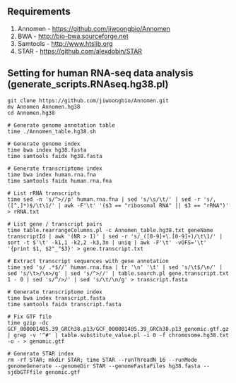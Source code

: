 ## Requirements

1. Annomen - https://github.com/jiwoongbio/Annomen
2. BWA - http://bio-bwa.sourceforge.net
3. Samtools - http://www.htslib.org
4. STAR - https://github.com/alexdobin/STAR


## Setting for human RNA-seq data analysis (generate_scripts.RNAseq.hg38.pl)

```
git clone https://github.com/jiwoongbio/Annomen.git
mv Annomen Annomen.hg38
cd Annomen.hg38

# Generate genome annotation table
time ./Annomen_table.hg38.sh

# Generate genome index
time bwa index hg38.fasta
time samtools faidx hg38.fasta

# Generate transcriptome index
time bwa index human.rna.fna
time samtools faidx human.rna.fna

# List rRNA transcripts
time sed -n 's/^>//p' human.rna.fna | sed 's/\s/\t/' | sed -r 's/, ([^,]*)$/\t\1/' | awk -F'\t' '($3 == "ribosomal RNA" || $3 == "rRNA")' > rRNA.txt

# List gene / transcript pairs
time table.rearrangeColumns.pl -c Annomen_table.hg38.txt geneName transcriptId | awk '(NR > 1)' | sed -r 's/_([0-9]+\.[0-9]+)/\t\1/' | sort -t $'\t' -k1,1 -k2,2 -k3,3n | uniq | awk -F'\t' -vOFS='\t' '{print $1, $2"_"$3}' > gene.transcript.txt

# Extract transcript sequences with gene annotation
time sed 's/ .*$//' human.rna.fna | tr '\n' '\t' | sed 's/\t$/\n/' | sed 's/\t>/\n>/g' | sed 's/^>//' | table.search.pl gene.transcript.txt 1 - 0 | sed 's/^/>/' | sed 's/\t/\n/g' > transcript.fasta

# Generate transcriptome index
time bwa index transcript.fasta
time samtools faidx transcript.fasta

# Fix GTF file
time gzip -dc GCF_000001405.39_GRCh38.p13/GCF_000001405.39_GRCh38.p13_genomic.gtf.gz | grep -v '^#' | table.substitute_value.pl -i 0 -f chromosome.hg38.txt -o - > genomic.gtf

# Generate STAR index
rm -rf STAR; mkdir STAR; time STAR --runThreadN 16 --runMode genomeGenerate --genomeDir STAR --genomeFastaFiles hg38.fasta --sjdbGTFfile genomic.gtf
```
